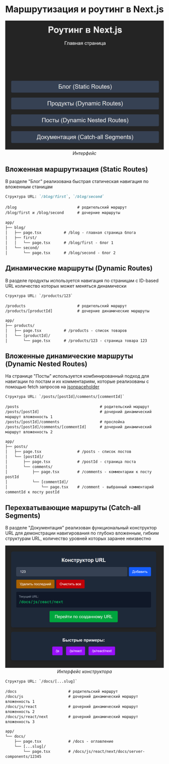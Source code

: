 # Маршрутизация и роутинг в Next.js

<div align="center">

![Next Routing Interface](screenshots/next-routing.png)
_Интерфейс_

</div>

## Вложенная маршрутизация (Static Routes)

В разделе "Блог" реализована быстрая статическая навигация по вложенным станицам

```markdown
Структура URL: `/blog/first`, `/blog/second`

/blog                           # родительский маршрут
/blog/first и /blog/second      # дочерние маршруты
```

```
app/
├── blog/
│   ├── page.tsx          # /blog - главная страница блога
│   ├── first/
│   │   └── page.tsx      # /blog/first - блог 1
│   └── second/
│       └── page.tsx      # /blog/second - блог 2
```

## Динамические маршруты (Dynamic Routes)

В разделе продукты используется навигация по страницам с ID-based URL количество которых может меняться динамически

```
Структура URL: `/products/123`

/products                       # родительский маршрут
/products/[productId]           # дочерние динамические маршруты
```

```
app/
├── products/
│   ├── page.tsx          # /products - список товаров
│   └── [productId]/
│       └── page.tsx      # /products/123 - страница товара 123
```

## Вложенные динамические маршруты (Dynamic Nested Routes)

На странице "Посты" используется комбинированный подход для навигации по постам и их комментариям, которые реализованы с помощью fetch запросов на [jsonpaceholder](https://jsonplaceholder.typicode.com/)


```
Структура URL: `/posts/[postId]/comments/[commentId]`

/posts                                    # родительский маршрут
/posts/[postId]                           # дочерний динамический маршрут вложенность 1
/posts/[postId]/comments                  # прослойка
/posts/[postId]/comments/[commentId]      # дочерний динамический маршрут вложенность 2
```

```
app/
├── posts/
│   ├── page.tsx                # /posts - список постов
│   └── [postId]/
│       ├── page.tsx            # /postId - страница поста
│       └── comments/
│           ├── page.tsx        # /comments - комментарии к посту postId
│           └── [commentId]/
│               └── page.tsx    # /comment - выбранный комментарий commentId к посту postId
```

## Перехватывающие маршруты (Catch-all Segments)

В разделе "Документация" реализован функциональный конструктор URL для демонстрации навигирования по глубоко вложенным, гибким структурам URL, количество уровней которых заранее неизвестно

<div align="center">

![Next Routing Interface](screenshots/next-routing-calc.png)
_Интерфейс конструктора_

</div>


```
Структура URL: `/docs/[...slug]`

/docs                       # родительский маршрут
/docs/js                    # дочерний динамический маршрут вложенность 1
/docs/js/react              # дочерний динамический маршрут вложенность 2
/docs/js/react/next         # дочерний динамический маршрут вложенность 3
```

```
app/
└── docs/
    ├── page.tsx            # /docs - оглавление
    └── [...slug]/
        └── page.tsx        # /docs/js/react/next/docs/server-components/12345

```
